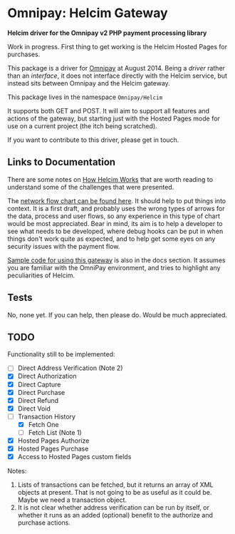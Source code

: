 # Omnipay: Helcim Gateway

**Helcim driver for the Omnipay v2 PHP payment processing library**

Work in progress. First thing to get working is the Helcim Hosted Pages for purchases.

This package is a driver for [Omnipay](https://github.com/thephpleague/omnipay) at August 2014.
Being a *driver* rather than an *interface*, it does not 
interface directly with the Helcim service, but instead sits between Omnipay and the Helcim gateway.

This package lives in the namespace `Omnipay/Helcim`

It supports both GET and POST. It will aim to support all features and actions of the gateway,
but starting just with the Hosted Pages mode for use on a current project (the itch being scratched).

If you want to contribute to this driver, please get in touch.

## Links to Documentation

There are some notes on 
[How Helcim Works](https://github.com/academe/omnipay-helcim/blob/master/docs/How-Helcim-Works.md)
that are worth reading to understand some of the challenges that were presented.

The [network flow chart can be found here](https://github.com/academe/omnipay-helcim/blob/master/docs/omnipay-helcim-hostedpages.pdf).
It should help to put things into context.
It is a first draft, and probably uses the wrong types of arrows for the data, process and user flows,
so any experience in this type of chart would be most appreciated. Bear in mind, its aim is to
help a developer to see what needs to be developed, where debug hooks can be put in when things
don't work quite as expected, and to help get some eyes on any security issues with the payment flow.

[Sample code for using this gateway](https://github.com/academe/omnipay-helcim/blob/master/docs/HostedPages-Purchase.md)
is also in the docs section. It assumes you are familiar with the OmniPay environment,
and tries to highlight any peculiarities of Helcim.

## Tests

No, none yet. If you can help, then please do. Would be much appreciated.

## TODO

Functionality still to be implemented:

* [ ] Direct Address Verification (Note 2)
* [x] Direct Authorization
* [x] Direct Capture
* [x] Direct Purchase
* [x] Direct Refund
* [x] Direct Void
* [ ] Transaction History
  * [x] Fetch One
  * [ ] Fetch List (Note 1)
* [x] Hosted Pages Authorize
* [x] Hosted Pages Purchase
* [x] Access to Hosted Pages custom fields

Notes:

1. Lists of transactions can be fetched, but it returns an array of XML objects at present.
   That is not going to be as useful as it could be. Maybe we need a transaction object.
2. It is not clear whether address verification can be run by itself, or whether it runs as
   an added (optional) benefit to the authorize and purchase actions.
